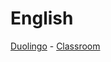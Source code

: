 # English
[Duolingo](https://www.duolingo.com/KhanhLVH) - [Classroom](https://www.duolingo.com/o/xcfdzj)

